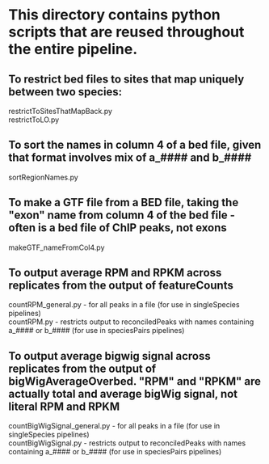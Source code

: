 # This directory contains python scripts that are reused throughout the entire pipeline.

## To restrict bed files to sites that map uniquely between two species:
restrictToSitesThatMapBack.py  
restrictToLO.py

## To sort the names in column 4 of a bed file, given that format involves mix of a_#### and b_####
sortRegionNames.py 

## To make a GTF file from a BED file, taking the "exon" name from column 4 of the bed file - often is a bed file of ChIP peaks, not exons
makeGTF_nameFromCol4.py

## To output average RPM and RPKM across replicates from the output of featureCounts
countRPM_general.py - for all peaks in a file (for use in singleSpecies pipelines)  
countRPM.py - restricts output to reconciledPeaks with names containing a_#### or b_#### (for use in speciesPairs pipelines)

## To output average bigwig signal across replicates from the output of bigWigAverageOverbed. "RPM" and "RPKM" are actually total and average bigWig signal, not literal RPM and RPKM
countBigWigSignal_general.py - for all peaks in a file (for use in singleSpecies pipelines)  
countBigWigSignal.py - restricts output to reconciledPeaks with names containing a_#### or b_#### (for use in speciesPairs pipelines)
